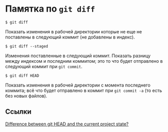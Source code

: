 # Памятка по `git diff`

```
$ git diff
```
Показать изменения в рабочей директории которые не еще не поставлены в следующий коммит (не добавлены в индекс).

```
$ git diff --staged
```
Изменения поставленные в следующий коммит. Показать разницу между индексом и последним коммитом; это то что будет отправлено в следующий коммит при `git commit`.

```
$ git diff HEAD
```
Показать изменения в рабочей директории с момента последнего коммита; всё что будет отправлено в коммит при `git commit -a` (то есть без новых файлов).


## Ссылки

[Difference between git HEAD and the current project state?](https://stackoverflow.com/questions/3293607/difference-between-git-head-and-the-current-project-state)
